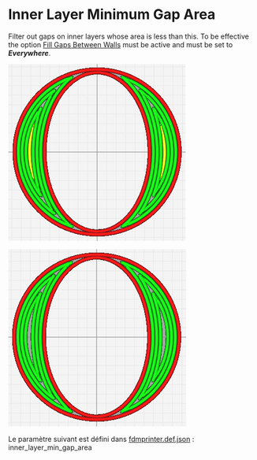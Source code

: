 # Inner Layer Minimum Gap Area

Filter out gaps on inner layers whose area is less than this. To be effective the option [Fill Gaps Between Walls](../shell/fill_perimeter_gap.md) must be active and must be set to ***Everywhere***.

![Fill gap Active with low Minimum Gap Area](../../../articles/images-mb/inner_layer_min_gap_area_01.png)

![Fill gap Active with low Minimum Gap Area](../../../articles/images-mb/inner_layer_min_gap_area_02.png)

Le paramètre suivant est défini dans [fdmprinter.def.json](https://github.com/smartavionics/Cura/blob/mb-master/resources/definitions/fdmprinter.def.json) : inner_layer_min_gap_area

